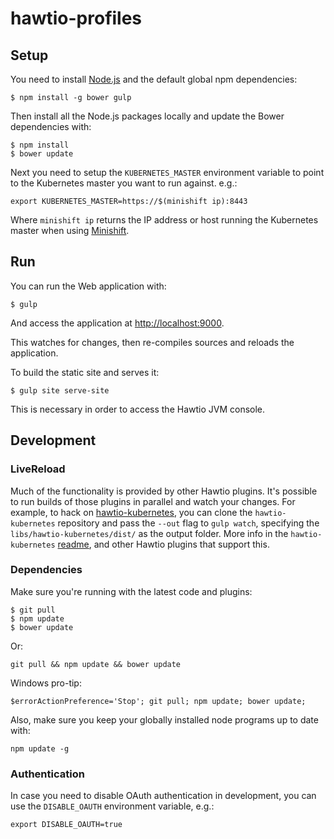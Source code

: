 # hawtio-profiles

## Setup

You need to install [Node.js](http://nodejs.org/) and the default global npm dependencies:

    $ npm install -g bower gulp 

Then install all the Node.js packages locally and update the Bower dependencies with:

    $ npm install
    $ bower update

Next you need to setup the `KUBERNETES_MASTER` environment variable to point to the Kubernetes master you want to run against. e.g.:

    export KUBERNETES_MASTER=https://$(minishift ip):8443

Where `minishift ip` returns the IP address or host running the Kubernetes master when using [Minishift](https://github.com/jimmidyson/minishift).

## Run

You can run the Web application with:

    $ gulp

And access the application at <http://localhost:9000>.

This watches for changes, then re-compiles sources and reloads the application.

To build the static site and serves it:

    $ gulp site serve-site

This is necessary in order to access the Hawtio JVM console.

## Development

### LiveReload

Much of the functionality is provided by other Hawtio plugins. It's possible to run builds of those plugins in parallel and watch your changes. For example, to hack on [hawtio-kubernetes](https://github.com/hawtio/hawtio-kubernetes), you can clone the `hawtio-kubernetes` repository and pass the `--out` flag to `gulp watch`, specifying the `libs/hawtio-kubernetes/dist/` as the output folder. More info in the `hawtio-kubernetes` [readme](https://github.com/hawtio/hawtio-kubernetes/blob/master/ReadMe.md), and other Hawtio plugins that support this.

### Dependencies

Make sure you're running with the latest code and plugins:

    $ git pull
    $ npm update
    $ bower update

Or:

    git pull && npm update && bower update

Windows pro-tip:

    $errorActionPreference='Stop'; git pull; npm update; bower update;

Also, make sure you keep your globally installed node programs up to date with:

    npm update -g

### Authentication

In case you need to disable OAuth authentication in development, you can use the `DISABLE_OAUTH` environment variable, e.g.:

    export DISABLE_OAUTH=true
